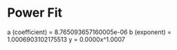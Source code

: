 
# Power Fit

a (coefficient) = 8.765093657160005e-06
b (exponent) = 1.0006903102175513
y = 0.0000x^1.0007
